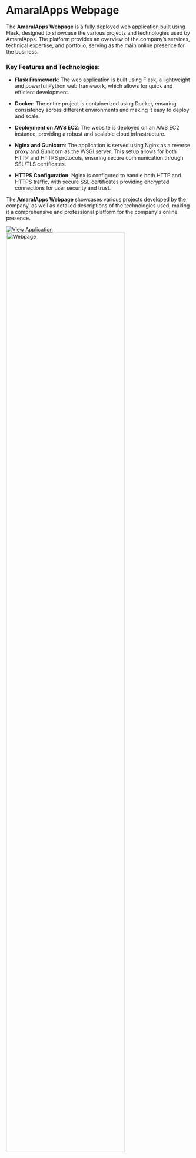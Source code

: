 # AmaralApps Webpage


The **AmaralApps Webpage** is a fully deployed web application built using Flask, designed to showcase the various projects and technologies used by AmaralApps. The platform provides an overview of the company’s services, technical expertise, and portfolio, serving as the main online presence for the business.

### Key Features and Technologies:
- **Flask Framework**: The web application is built using Flask, a lightweight and powerful Python web framework, which allows for quick and efficient development.
  
- **Docker**: The entire project is containerized using Docker, ensuring consistency across different environments and making it easy to deploy and scale.

- **Deployment on AWS EC2**: The website is deployed on an AWS EC2 instance, providing a robust and scalable cloud infrastructure.

- **Nginx and Gunicorn**: The application is served using Nginx as a reverse proxy and Gunicorn as the WSGI server. This setup allows for both HTTP and HTTPS protocols, ensuring secure communication through SSL/TLS certificates.

- **HTTPS Configuration**: Nginx is configured to handle both HTTP and HTTPS traffic, with secure SSL certificates providing encrypted connections for user security and trust.

The **AmaralApps Webpage** showcases various projects developed by the company, as well as detailed descriptions of the technologies used, making it a comprehensive and professional platform for the company's online presence.


<a href="https://amaralapps.com/" target="_blank">
    <img src="https://img.shields.io/badge/View_Application-FF0000?style=for-the-badge&logo=appveyor&logoColor=white" alt="View Application">
</a>


<img src="../img/amaralapps.png" alt="Webpage" width="80%">




